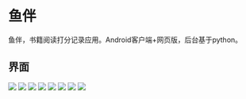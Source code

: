 # 鱼伴
鱼伴，书籍阅读打分记录应用。Android客户端+网页版，后台基于python。

## 界面
![](https://raw.githubusercontent.com/qscdew/yuban/master/images/1.png)
![](https://raw.githubusercontent.com/qscdew/yuban/master/images/2.png)
![](https://raw.githubusercontent.com/qscdew/yuban/master/images/3.png)
![](https://raw.githubusercontent.com/qscdew/yuban/master/images/4.png)
![](https://raw.githubusercontent.com/qscdew/yuban/master/images/5.png)
![](https://raw.githubusercontent.com/qscdew/yuban/master/images/6.png)
![](https://raw.githubusercontent.com/qscdew/yuban/master/images/7.png)
![](https://raw.githubusercontent.com/qscdew/yuban/master/images/8.png)
